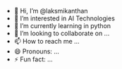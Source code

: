 - 👋 Hi, I’m @laksmikanthan
- 👀 I’m interested in AI Technologies
- 🌱 I’m currently learning in python
- 💞️ I’m looking to collaborate on ...
- 📫 How to reach me ...
- 😄 Pronouns: ...
- ⚡ Fun fact: ...

<!---
laksmikanthan/laksmikanthan is a ✨ special ✨ repository because its `README.md` (this file) appears on your GitHub profile.
You can click the Preview link to take a look at your changes.
--->
